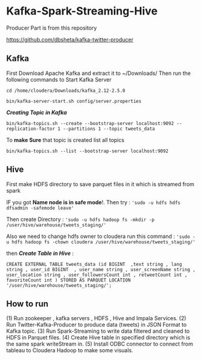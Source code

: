 # Kafka-Spark-Streaming-Hive

Producer Part is from this repository 

https://github.com/dbsheta/kafka-twitter-producer


## Kafka

First Download Apache Kafka and extract it to ~/Downloads/  Then run the following commands to Start Kafka Server


`cd /home/cloudera/Downloads/kafka_2.12-2.5.0`

`bin/kafka-server-start.sh config/server.properties`

***Creating Topic in Kafka***
 
`bin/kafka-topics.sh --create --bootstrap-server localhost:9092 --replication-factor 1 --partitions 1 --topic tweets_data`

To **make Sure** that topic is created list all topics 

`bin/kafka-topics.sh --list --bootstrap-server localhost:9092`

## Hive 

First make HDFS directory to save parquet files in it which is streamed from spark 

IF you got **Name node is in safe mode**!. Then try :
`'sudo -u hdfs hdfs dfsadmin -safemode leave'`

Then create Directory :
`'sudo -u hdfs hadoop fs -mkdir -p /user/hive/warehouse/tweets_staging/' `

Also we need to change hdfs owner to cloudera run this command :
`'sudo -u hdfs hadoop fs -chown cloudera /user/hive/warehouse/tweets_staging/'`

then ***Create Table in Hive***  :

`CREATE EXTERNAL TABLE tweets_data (id BIGINT  ,text string , lang string , user_id BIGINT  , user_name string , user_screenName string , user_location string , user_followersCount int , retweetCount int , favoriteCount int ) STORED AS PARQUET LOCATION '/user/hive/warehouse/tweets_staging/';`


## **How to run**  

(1) Run zookeeper , kafka servers , HDFS , Hive and Impala Services.
(2) Run Twitter-Kafka-Producer  to produce data (tweets) in JSON Format to Kafka topic.
(3) Run Spark-Streaming to write data filtered and cleaned to HDFS in Parquet files.
(4) Create Hive table in specified directory which is the same spark writeStream in.
(5) Install ODBC connector to connect from tableau to Cloudera Hadoop to make some visuals.



